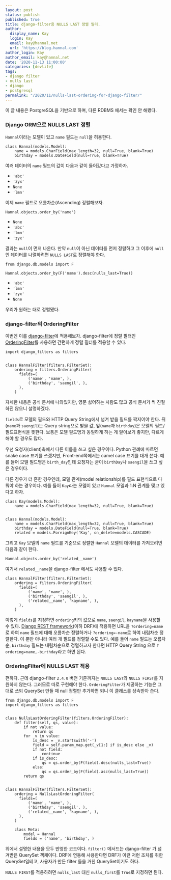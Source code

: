 ```yaml
---
layout: post
status: publish
published: true
title: django-filter용 NULLS LAST 정렬 필터.
author:
  display_name: Kay
  login: Kay
  email: kay@hannal.net
  url: 'https://blog.hannal.com'
author_login: Kay
author_email: kay@hannal.net
date: '2020-11-13 11:00:00'
categories: [devlife]
tags:
- django filter
- nulls last
- django
- postgresql
permalink: "/2020/11/nulls-last-ordering-for-django-filter/"
---
```


이 글 내용은 PostgreSQL을 기반으로 하며, 다른 RDBMS 에서는 확인 안 해봤다.

### Django ORM으로 NULLS LAST 정렬

`Hannal`이라는 모델이 있고 `name` 필드는 `null`을 허용한다.

```
class Hannal(models.Model):
    name = models.CharField(max_length=32, null=True, blank=True)
    birthday = models.DateField(null=True, blank=True)
```

여러 데이터의 `name` 필드의 값이 다음과 같이 들어갔다고 가정하자.

- `'abc'`
- `'zyx'`
- `None`
- `'lmn'`

이제 `name` 필드로 오름차순(Ascending) 정렬해보자.

```
Hannal.objects.order_by('name')
```

- `None`
- `'abc'`
- `'lmn'`
- `'zyx'`

결과는 `null`이 먼저 나온다. 만약 `null`이 아닌 데이터를 먼저 정렬하고 그 이후에 `null`인 데이터를 나열하려면 `NULLS LAST`로 정렬해야 한다.

```
from django.db.models import F

Hannal.objects.order_by(F('name').desc(nulls_last=True))
```

- `'abc'`
- `'lmn'`
- `'zyx'`
- `None`

우리가 원하는 대로 정렬됐다.

### django-filter의 OrderingFilter

이번엔 이를 [django-filter](https://django-filter.readthedocs.io/)에 적용해보자. django-filter에 정렬 필터인 [OrderingFilter](https://django-filter.readthedocs.io/en/stable/ref/filters.html#orderingfilter)를 사용하면 간편하게 정렬 필터를 적용할 수 있다.

```
import django_filters as filters


class HannalFilter(filters.FilterSet):
    ordering = filters.OrderingFilter(
      fields=(
          ('name', 'name', ),
          ('birthday', 'saengil', ),
      ),
    )
```

자세한 내용은 공식 문서에 나와있지만, 영문 싫어하는 사람도 많고 공식 문서가 썩 친절하진 않으니 설명하겠다. 

`fields`로 모델의 필드와 HTTP Query String에서 넘겨 받을 필드를 짝지어야 한다. 뒤(`name`과 `saengil`)는 Query string으로 받을 값, 앞(`name`과 `birthday`)은 모델의 필드/필드표현식을 뜻한다. 보통은 모델 필드명과 동일하게 하는 게 알아보기 좋지만, 다르게 해야 할 경우도 많다.

우선 요청자(client)측에서 다른 이름을 쓰고 싶은 경우이다. Python 관례에 따르면 snake case 표기를 쓰겠지만, Front-end쪽에서는 camel case 표기를 대개 쓴다. 예를 들어 모델 필드명은 `birth_day`인데 요청자는 굳이 `birthDay`나 `saengil`을 쓰고 싶은 경우이다.

다른 경우가 더 흔한 경우인데, 모델 관계(model relationship)를 필드 표현식으로 다뤄야 하는 경우이다. 예를 들어 `Kay`라는 모델이 있고 `Hannal` 모델과 1:N 관계를 맺고 있다고 하자.

```
class Kay(models.Model):
    name = models.CharField(max_length=32, null=True, blank=True)


class Hannal(models.Model):
    name = models.CharField(max_length=32, null=True, blank=True)
    birthday = models.DateField(null=True, blank=True)
    related = models.ForeignKey('Kay', on_delete=models.CASCADE)
```

그리고 `Kay` 모델의 `name` 필드를 기준으로 정렬한 `Hannal` 모델의 데이터를 가져오려면 다음과 같이 한다.

```
Hannal.objects.order_by('related__name')
```

여기서 `related__name`을 django-filter 에서도 사용할 수 있다.

```
class HannalFilter(filters.FilterSet):
    ordering = filters.OrderingFilter(
      fields=(
          ('name', 'name', ),
          ('birthday', 'saengil', ),
          ('related__name', 'kayname', ),
      ),
    )
```

이렇게 `fields`를 지정하면 `ordering`키의 값으로 `name`, `saengil`, `kayname`을 사용할 수 있다. [Django REST framework](https://www.django-rest-framework.org/)(이하 DRF)에 적용하면 URL을 `?ordering=name`로 하여 `name` 필드에 대해 오름차순 정렬하거나 `?ordering=-name`로 하여 내림차순 정렬한다. 이 뿐만 아니라 여러 개 필드를 정렬할 수도 있다. 예를 들어 `name` 필드는 오름차순, `birthday` 필드는 내림차순으로 정렬하고자 한다면 HTTP Query String 으로 `?ordering=name,-birthday`라고 하면 된다.

### OrderingFilter에 NULLS LAST 적용

편하다. 근데 django-filter `2.4.0` 버전 기준까지는 `NULLS LAST`와 `NULLS FIRST`를 지원하지 않는다. 그러므로 따로 구현해야 한다. `OrderingFilter`가 제공하는 기능은 그대로 쓰되 QuerySet 만들 때 null 정렬만 추가하면 되니 이 클래스를 상속받아 쓴다.

```
from django.db.models import F
import django_filters as filters


class NullsLastOrderingFilter(filters.OrderingFilter):
    def filter(self, qs, value):
        if not value:
            return qs
        for _v in value:
            is_desc = _v.startswith('-')
            field = self.param_map.get(_v[1:] if is_desc else _v)
            if not field:
                continue
            if is_desc:
                qs = qs.order_by(F(field).desc(nulls_last=True))
            else:
                qs = qs.order_by(F(field).asc(nulls_last=True))
        return qs


class HannalFilter(filters.FilterSet):
    ordering = NullsLastOrderingFilter(
      fields=(
          ('name', 'name', ),
          ('birthday', 'saengil', ),
          ('related__name', 'kayname', ),
      ),
    )

    class Meta:
        model = Hannal
        fields = ('name', 'birthday', )
```

위에서 설명한 내용을 모두 반영한 코드이다. `filter()` 메서드는 django-filter 가 넘겨받은 QuerySet 객체이다. DRF에 연동해 사용한다면 DRF가 이런 저런 조치를 취한 QuerySet일테고, 사용자가 만든 filter 들을 거친 QuerySet이기도 하다.

`NULLS FIRST`를 적용하려면 `nulls_last` 대신 `nulls_first`를 `True`로 지정하면 된다.


